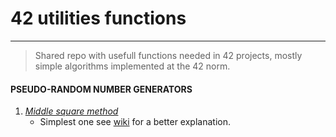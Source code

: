 # 42 utilities functions


---
> Shared repo with usefull functions needed in 42 projects, mostly simple algorithms implemented at the 42 norm. 

  

#### PSEUDO-RANDOM NUMBER GENERATORS
1. [_Middle square method_](https://github.com/Kombai-alu-Sandokan/42-UTILITIES-/blob/main/pseudo_random/middle_square.c)
     - Simplest one see [wiki](https://en.wikipedia.org/wiki/Middle-square_method) for a better explanation.
